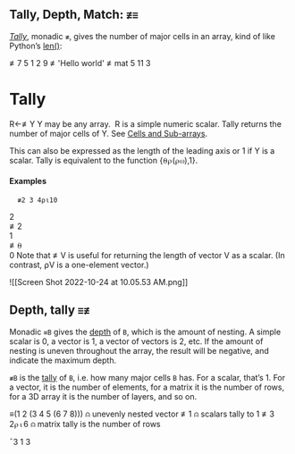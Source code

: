 

## Tally, Depth, Match: `≢≡`[](https://xpqz.github.io/learnapl/manip.html#tally-depth-match "Permalink to this headline")

[_Tally_](http://help.dyalog.com/18.0/index.htm#Language/Primitive%20Functions/Tally.htm), monadic `≢`, gives the number of major cells in an array, kind of like Python’s [len()](https://docs.python.org/3/library/functions.html#len):

≢7 5 1 2 9
≢'Hello world'
≢mat
5
11
3

# Tally
R←≢Y
Y may be any array.  R is a simple numeric scalar.
Tally returns the number of major cells of Y. See [Cells and Sub-arrays](https://help.dyalog.com/latest/Content/Language/Introduction/Variables/Cells%20and%20Subarrays.htm#CellsSubarrays).

This can also be expressed as the length of the leading axis or 1 if Y is a scalar. Tally is equivalent to the function {⍬⍴(⍴⍵),1}.
#### Examples
      ≢2 3 4⍴⍳10  
2  
      ≢2  
1  
      ≢⍬  
0
Note that ≢V is useful for returning the length of vector V as a scalar. (In contrast, ⍴V is a one-element vector.)

![[Screen Shot 2022-10-24 at 10.05.53 AM.png]]

## Depth, tally `≡≢`[](https://xpqz.github.io/cultivations/Functions3.html#depth-tally "Permalink to this headline")

Monadic `≡B` gives the [depth](http://help.dyalog.com/latest/index.htm#Language/Primitive%20Functions/Depth.htm) of `B`, which is the amount of nesting. A simple scalar is 0, a vector is 1, a vector of vectors is 2, etc. If the amount of nesting is uneven throughout the array, the result will be negative, and indicate the maximum depth.

`≢B` is the [tally](http://help.dyalog.com/latest/index.htm#Language/Primitive%20Functions/Tally.htm) of `B`, i.e. how many major cells `B` has. For a scalar, that’s 1. For a vector, it is the number of elements, for a matrix it is the number of rows, for a 3D array it is the number of layers, and so on.

≡(1 2 (3 4 5 (6 7 8)))  ⍝ unevenly nested vector
≢1                      ⍝ scalars tally to 1
≢3 2⍴⍳6                 ⍝ matrix tally is the number of rows

¯3
1
3